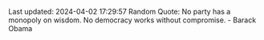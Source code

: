 Last updated: 2024-04-02 17:29:57
Random Quote: No party has a monopoly on wisdom. No democracy works without compromise. - Barack Obama